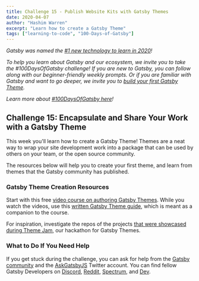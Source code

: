 ```yaml
---
title: Challenge 15 - Publish Website Kits with Gatsby Themes
date: 2020-04-07
author: "Hashim Warren"
excerpt: "Learn how to create a Gatsby Theme"
tags: ["learning-to-code", "100-Days-of-Gatsby"]
---
```


_Gatsby was named the [#1 new technology to learn in 2020](https://www.cnbc.com/2019/12/02/10-hottest-tech-skills-that-could-pay-off-most-in-2020-says-new-report.html)!_

_To help you learn about Gatsby and our ecosystem, we invite you to take the #100DaysOfGatsby challenge! If you are new to Gatsby, you can follow along with our beginner-friendly weekly prompts. Or if you are familiar with Gatsby and want to go deeper, we invite you to [build your first Gatsby Theme](/docs/themes/building-themes/)._

_Learn more about [#100DaysOfGatsby here](/blog/100days)!_

## Challenge 15: Encapsulate and Share Your Work with a Gatsby Theme

This week you'll learn how to create a Gatsby Theme! Themes are a neat way to wrap your site development work into a package that can be used by others on your team, or the open source community.

The resources below will help you to create your first theme, and learn from themes that the Gatsby community has published.

### Gatsby Theme Creation Resources

Start with this free [video course on authoring Gatsby Themes](https://egghead.io/courses/gatsby-theme-authoring). While you watch the videos, use this [written Gatsby Theme guide](/tutorial/building-a-theme/), which is meant as a companion to the course.

For inspiration, investigate the repos of the projects [that were showcased during Theme Jam](https://themejam.gatsbyjs.org/showcase), our hackathon for Gatsby Themes.

### What to Do If You Need Help

If you get stuck during the challenge, you can ask for help from the [Gatsby community](/contributing/community/) and the [AskGatsbyJS](https://twitter.com/AskGatsbyJS) Twitter account. You can find fellow Gatsby Developers on [Discord](https://discordapp.com/invite/gatsby), [Reddit](https://www.reddit.com/r/gatsbyjs/), [Spectrum](https://spectrum.chat/gatsby-js), and [Dev](https://dev.to/t/gatsby).
